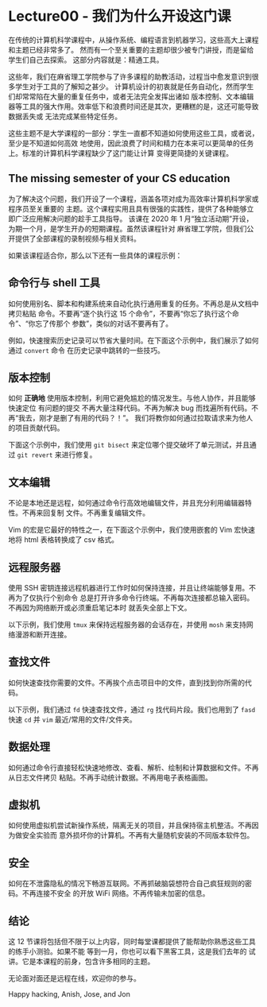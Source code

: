 # Lecture00 - 我们为什么开设这门课

在传统的计算机科学课程中，从操作系统、编程语言到机器学习，这些高大上课程和主题已经非常多了。 然而有一个至关重要的主题却很少被专门讲授，而是留给学生们自己去探索。 这部分内容就是：精通工具。

这些年，我们在麻省理工学院参与了许多课程的助教活动，过程当中愈发意识到很多学生对于工具的了解知之甚少。 计算机设计的初衷就是任务自动化，然而学生们却常常陷在大量的重复任务中，或者无法完全发挥出诸如 版本控制、文本编辑器等工具的强大作用。效率低下和浪费时间还是其次，更糟糕的是，这还可能导致数据丢失或 无法完成某些特定任务。

这些主题不是大学课程的一部分：学生一直都不知道如何使用这些工具，或者说，至少是不知道如何高效 地使用，因此浪费了时间和精力在本来可以更简单的任务上。标准的计算机科学课程缺少了这门能让计算 变得更简捷的关键课程。

## The missing semester of your CS education

为了解决这个问题，我们开设了一个课程，涵盖各项对成为高效率计算机科学家或程序员至关重要的 主题。这个课程实用且具有很强的实践性，提供了各种能够立即广泛应用解决问题的趁手工具指导。 该课在 2020 年 1 月“独立活动期”开设，为期一个月，是学生开办的短期课程。虽然该课程针对 麻省理工学院，但我们公开提供了全部课程的录制视频与相关资料。

如果该课程适合你，那么以下还有一些具体的课程示例：

## 命令行与 shell 工具

如何使用别名、脚本和构建系统来自动化执行通用重复的任务。不再总是从文档中拷贝粘贴 命令。不要再“逐个执行这 15 个命令”，不要再“你忘了执行这个命令”、“你忘了传那个 参数”，类似的对话不要再有了。

例如，快速搜索历史记录可以节省大量时间。在下面这个示例中，我们展示了如何通过 `convert` 命令 在历史记录中跳转的一些技巧。

## 版本控制

如何 **正确地** 使用版本控制，利用它避免尴尬的情况发生。与他人协作，并且能够快速定位 有问题的提交 不再大量注释代码。不再为解决 bug 而找遍所有代码。不再“我去，刚才是删了有用的代码？！”。 我们将教你如何通过拉取请求来为他人的项目贡献代码。

下面这个示例中，我们使用 `git bisect` 来定位哪个提交破坏了单元测试，并且通过 `git revert` 来进行修复。

## 文本编辑

不论是本地还是远程，如何通过命令行高效地编辑文件，并且充分利用编辑器特性。不再来回复制 文件。不再重复编辑文件。

Vim 的宏是它最好的特性之一，在下面这个示例中，我们使用嵌套的 Vim 宏快速地将 html 表格转换成了 csv 格式。

## 远程服务器

使用 SSH 密钥连接远程机器进行工作时如何保持连接，并且让终端能够复用。不再为了仅执行个别命令 总是打开许多命令行终端。不再每次连接都总输入密码。不再因为网络断开或必须重启笔记本时 就丢失全部上下文。

以下示例，我们使用 `tmux` 来保持远程服务器的会话存在，并使用 `mosh` 来支持网络漫游和断开连接。

## 查找文件

如何快速查找你需要的文件。不再挨个点击项目中的文件，直到找到你所需的代码。

以下示例，我们通过 `fd` 快速查找文件，通过 `rg` 找代码片段。我们也用到了 `fasd` 快速 `cd` 并 `vim` 最近/常用的文件/文件夹。

## 数据处理

如何通过命令行直接轻松快速地修改、查看、解析、绘制和计算数据和文件。不再从日志文件拷贝 粘贴。不再手动统计数据。不再用电子表格画图。

## 虚拟机

如何使用虚拟机尝试新操作系统，隔离无关的项目，并且保持宿主机整洁。不再因为做安全实验而 意外损坏你的计算机。不再有大量随机安装的不同版本软件包。

## 安全

如何在不泄露隐私的情况下畅游互联网。不再抓破脑袋想符合自己疯狂规则的密码。不再连接不安全 的开放 WiFi 网络。不再传输未加密的信息。

## 结论

这 12 节课将包括但不限于以上内容，同时每堂课都提供了能帮助你熟悉这些工具的练手小测验。如果不能 等到一月，你也可以看下黑客工具，这是我们去年的 试讲。它是本课程的前身，包含许多相同的主题。

无论面对面还是远程在线，欢迎你的参与。

Happy hacking,
Anish, Jose, and Jon